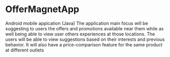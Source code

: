 # OfferMagnetApp
Android mobile appication (Java)
The application main focus will be suggesting to users the offers and promotions available near them 
while as well being able to view user others experiences at those locations. 
The users will be able to view suggestions based on their interests and previous behavior. 
It will also have a price-comparison feature for the same product at different outlets

